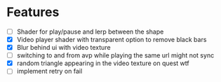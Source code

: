 # Features
- [ ] Shader for play/pause and lerp between the shape
- [x] Video player shader with transparent option to remove black bars
- [x] Blur behind ui with video texture
- [ ] switching to and from avp while playing the same url might not sync
- [x] random triangle appearing in the video texture on quest wtf
- [ ] implement retry on fail